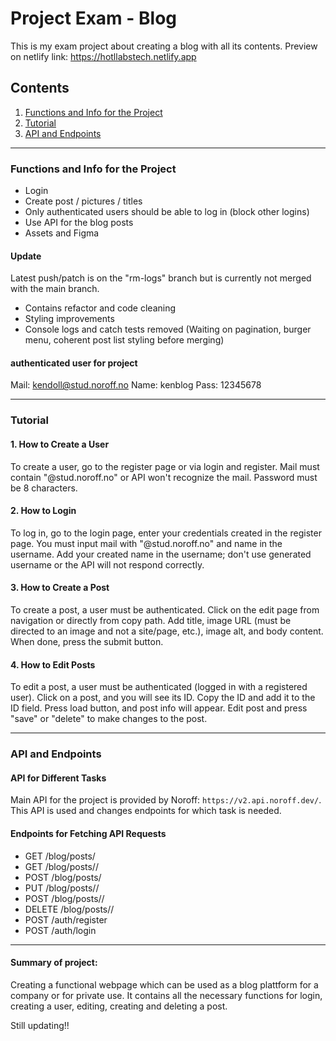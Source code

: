 # Project Exam - Blog

This is my exam project about creating a blog with all its contents.
Preview on netlify link: https://hotllabstech.netlify.app

## Contents

1. [Functions and Info for the Project](#functions-and-info-for-the-project)
2. [Tutorial](#tutorial)
3. [API and Endpoints](#api-and-endpoints)

---

### Functions and Info for the Project

- Login
- Create post / pictures / titles
- Only authenticated users should be able to log in (block other logins)
- Use API for the blog posts
- Assets and Figma

#### Update
Latest push/patch is on the "rm-logs" branch but is currently not merged with the main branch.
- Contains refactor and code cleaning
- Styling improvements
- Console logs and catch tests removed
(Waiting on pagination, burger menu, coherent post list styling before merging)

#### authenticated user for project
Mail: kendoll@stud.noroff.no
Name: kenblog
Pass: 12345678

---

### Tutorial

#### 1. How to Create a User
To create a user, go to the register page or via login and register. Mail must contain "@stud.noroff.no" or API won't recognize the mail. Password must be 8 characters.

#### 2. How to Login
To log in, go to the login page, enter your credentials created in the register page. You must input mail with "@stud.noroff.no" and name in the username. Add your created name in the username; don't use generated username or the API will not respond correctly.

#### 3. How to Create a Post
To create a post, a user must be authenticated. Click on the edit page from navigation or directly from copy path. Add title, image URL (must be directed to an image and not a site/page, etc.), image alt, and body content. When done, press the submit button.

#### 4. How to Edit Posts
To edit a post, a user must be authenticated (logged in with a registered user). Click on a post, and you will see its ID. Copy the ID and add it to the ID field. Press load button, and post info will appear. Edit post and press "save" or "delete" to make changes to the post.

---

### API and Endpoints

#### API for Different Tasks
Main API for the project is provided by Noroff: `https://v2.api.noroff.dev/`. This API is used and changes endpoints for which task is needed.

#### Endpoints for Fetching API Requests
- GET /blog/posts/<name>
- GET /blog/posts/<name>/<id>
- POST /blog/posts/<name>
- PUT /blog/posts/<name>/<id>
- POST /blog/posts/<name>/<id>
- DELETE /blog/posts/<name>/<id>
- POST /auth/register
- POST /auth/login

---

#### Summary of project:

Creating a functional webpage which can be used as a blog plattform for a company or for private use.
It contains all the necessary functions for login, creating a user, editing, creating and deleting a post. 



Still updating!! 




